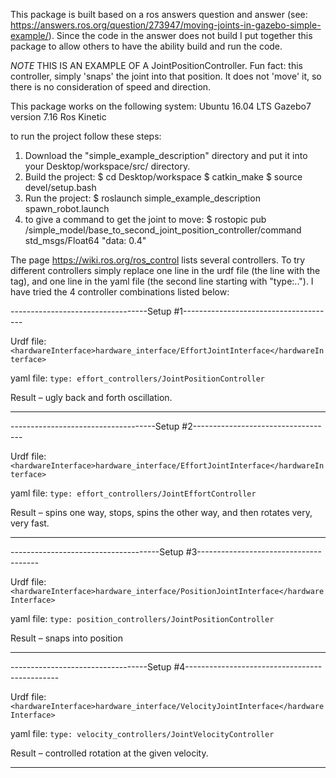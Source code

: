 This package is built based on a ros answers question and answer (see: https://answers.ros.org/question/273947/moving-joints-in-gazebo-simple-example/). Since the code in the answer does not build I put together this package to allow others to have the ability build and run the code.

*NOTE* THIS IS AN EXAMPLE OF A JointPositionController. Fun fact: this controller, simply 'snaps' the joint into that position. It does not 'move' it, so there is no consideration of speed and direction. 

This package works on the following system:
Ubuntu 16.04 LTS
Gazebo7 version 7.16
Ros Kinetic

to run the project follow these steps:
1) Download the "simple_example_description" directory and put it into your Desktop/workspace/src/ directory.
2) Build the project: 
       $ cd Desktop/workspace
       $ catkin_make
       $ source devel/setup.bash
3) Run the project:
       $ roslaunch simple_example_description spawn_robot.launch
4) to give a command to get the joint to move:
       $ rostopic pub /simple_model/base_to_second_joint_position_controller/command std_msgs/Float64 "data: 0.4"

The page https://wiki.ros.org/ros_control lists several controllers. To try different controllers simply replace one line in the urdf file (the line with the <hardwareInterface> tag), and one line in the yaml file (the second line starting with "type:.."). I have tried the 4 controller combinations listed below:

----------------------------------Setup #1--------------------------------------

Urdf file: 
`<hardwareInterface>hardware_interface/EffortJointInterface</hardwareInterface>`

yaml file:
`type: effort_controllers/JointPositionController`

Result – ugly back and forth oscillation.

--------------------------------------------------------------------------------


------------------------------------Setup #2-----------------------------------

Urdf file: 
`<hardwareInterface>hardware_interface/EffortJointInterface</hardwareInterface>`

yaml file:
`type: effort_controllers/JointEffortController`

Result – spins one way, stops, spins the other way, and then rotates very, very fast.

---------------------------------------------------------------------------------


-------------------------------------Setup #3--------------------------------------

Urdf file: 
`<hardwareInterface>hardware_interface/PositionJointInterface</hardwareInterface>`

yaml file:
`type: position_controllers/JointPositionController`

Result – snaps into position

-------------------------------------------------------------------------------------


----------------------------------Setup #4----------------------------------------------

Urdf file: 
`<hardwareInterface>hardware_interface/VelocityJointInterface</hardwareInterface>`

yaml file:
`type: velocity_controllers/JointVelocityController`

Result – controlled rotation at the given velocity.

--------------------------------------------------------------------------------------


